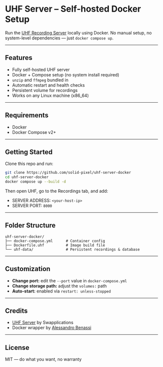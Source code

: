 # UHF Server – Self-hosted Docker Setup

Run the [UHF Recording Server](https://www.uhfapp.com/server) locally using Docker. No manual setup, no system-level dependencies — just `docker compose up`.

---

## Features

- Fully self-hosted UHF server
- Docker + Compose setup (no system install required)
- `unzip` and `ffmpeg` bundled in
- Automatic restart and health checks
- Persistent volume for recordings
- Works on any Linux machine (x86_64)

---

## Requirements

- Docker
- Docker Compose v2+

---

## Getting Started

Clone this repo and run:

```bash
git clone https://github.com/solid-pixel/uhf-server-docker
cd uhf-server-docker
docker compose up --build -d
```

Then open UHF, go to the Recordings tab, and add:

- SERVER ADDRESS: `<your-host-ip>`
- SERVER PORT: `8000`

---

## Folder Structure

```
uhf-server-docker/
├── docker-compose.yml      # Container config
├── Dockerfile.uhf          # Image build file
└── uhf-data/               # Persistent recordings & database
```

---

## Customization

- **Change port:** edit the `--port` value in `docker-compose.yml`
- **Change storage path:** adjust the `volumes:` path
- **Auto-start:** enabled via `restart: unless-stopped`


---

## Credits

- [UHF Server](https://www.uhfapp.com) by Swapplications
- Docker wrapper by [Alessandro Benassi](https://github.com/solid-pixel)

---

## License

MIT — do what you want, no warranty
